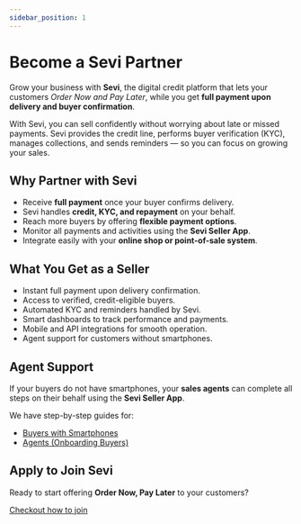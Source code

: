 ```yaml
---
sidebar_position: 1
---
```


# Become a Sevi Partner

Grow your business with **Sevi**, the digital credit platform that lets your customers *Order Now and Pay Later*, while you get **full payment upon delivery and buyer confirmation**.  

With Sevi, you can sell confidently without worrying about late or missed payments. Sevi provides the credit line, performs buyer verification (KYC), manages collections, and sends reminders — so you can focus on growing your sales.  


## Why Partner with Sevi

- Receive **full payment** once your buyer confirms delivery.  
- Sevi handles **credit, KYC, and repayment** on your behalf.  
- Reach more buyers by offering **flexible payment options**.  
- Monitor all payments and activities using the **Sevi Seller App**.  
- Integrate easily with your **online shop or point-of-sale system**.  


## What You Get as a Seller

- Instant full payment upon delivery confirmation.  
- Access to verified, credit-eligible buyers.  
- Automated KYC and reminders handled by Sevi.  
- Smart dashboards to track performance and payments.  
- Mobile and API integrations for smooth operation.  
- Agent support for customers without smartphones.  


## Agent Support

If your buyers do not have smartphones, your **sales agents** can complete all steps on their behalf using the **Sevi Seller App**.  

We have step-by-step guides for:  
- [Buyers with Smartphones](/docs/buyer/step-by-step-process/register)  
- [Agents (Onboarding Buyers)](/docs/agent/add-buyer)  


## Apply to Join Sevi

Ready to start offering **Order Now, Pay Later** to your customers?  
<!-- Download the **Sevi App** and apply to become a verified Sevi Seller.   -->

[Checkout how to join](/docs/seller/apply)


<!-- <iframe width="560" height="315" src="https://www.youtube.com/embed/phyvPw_jyIM" title="Sevi Partner Overview Video" frameborder="0" allow="accelerometer; autoplay; clipboard-write; encrypted-media; gyroscope; picture-in-picture; fullscreen"></iframe> -->
